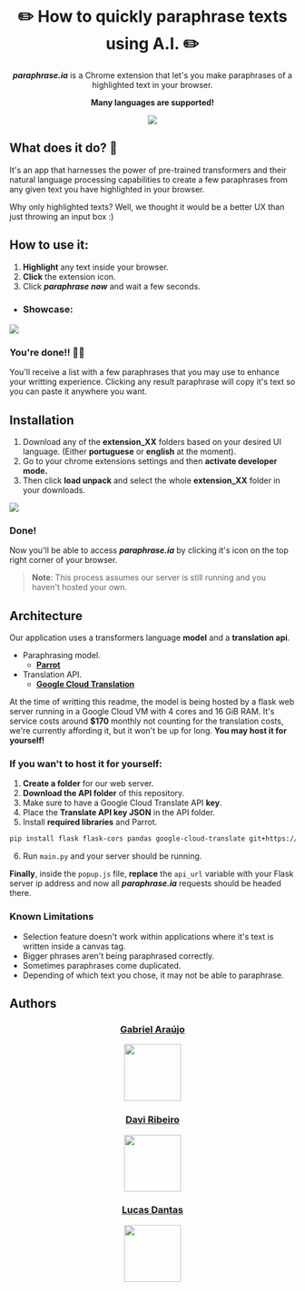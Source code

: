 <h1 align=center>✏️ How to quickly paraphrase texts using A.I. ✏️</h1>

<p align=center><strong><em>paraphrase.ia</em></strong> is a Chrome extension that let's you make paraphrases of a highlighted text in your browser.</p>
<p align=center><strong>Many languages are supported!</strong></p>

<p align=center>
    <img style="margin-inline: auto" src="https://raw.githubusercontent.com/gabriellst/paraphrase.ia/master/readme_assets/main_page.png" style="height: 500px;">
</p>

## What does it do? 📝

It's an app that harnesses the power of pre-trained transformers and their natural language processing capabilities to create a few paraphrases from any given text you have highlighted in your browser.

Why only highlighted texts? Well, we thought it would be a better UX than just throwing an input box :)

## How to use it:
1. **Highlight** any text inside your browser.
2. **Click** the extension icon.
3. Click ***paraphrase now*** and wait a few seconds.

* ### Showcase:

![](https://raw.githubusercontent.com/gabriellst/paraphrase.ia/master/readme_assets/how_to_border.gif)

### You're done!! 🎉🎉
You'll receive a list with a few paraphrases that you may use to enhance your writting experience.
Clicking any result paraphrase will copy it's text so you can paste it anywhere you want.

## Installation

1. Download any of the **extension_XX** folders based on your desired UI language. (Either **portuguese** or **english** at the moment).
2. Go to your chrome extensions settings and then **activate developer mode.**
3. Then click **load unpack** and select the whole **extension_XX** folder in your downloads.

![](https://github.com/gabriellst/paraphrase.ia/blob/master/readme_assets/installation_guide.gif?raw=true)

### **Done!** 

Now you'll be able to access ***paraphrase.ia*** by clicking it's icon on the top right corner of your browser.

> **Note**: This process assumes our server is still running and you haven't hosted your own.

## Architecture

Our application uses a transformers language **model** and a **translation api**.
- Paraphrasing model.
  - [<ins>**Parrot**</ins>](https://huggingface.co/prithivida/parrot_paraphraser_on_T5) 
- Translation API.
  - [<ins>**Google Cloud Translation**</ins>](https://cloud.google.com/translate) 
 
At the time of writting this readme, the model is being hosted by a flask web server running in a Google Cloud VM with 4 cores and 16 GiB RAM. It's service costs around **$170** monthly not counting for the translation costs, we're currently affording it, but it won't be up for long. **You may host it for yourself!**

### If you wan't to host it for yourself:

1. **Create a folder** for our web server.
2. **Download the API folder** of this repository.
3. Make sure to have a Google Cloud Translate API **key**.
4. Place the **Translate API key JSON** in the API folder.
5. Install **required libraries** and Parrot.
```html
pip install flask flask-cors pandas google-cloud-translate git+https://github.com/PrithivirajDamodaran/Parrot_Paraphraser.git
```
6. Run ```main.py``` and your server should be running.

**Finally**, inside the ```popup.js``` file, **replace** the ```api_url``` variable with your Flask server ip address and now all ***paraphrase.ia*** requests should be headed there.

### Known Limitations
- Selection feature doesn't work within applications where it's text is written inside a canvas tag.
- Bigger phrases aren't being paraphrased correctly.
- Sometimes paraphrases come duplicated.
- Depending of which text you chose, it may not be able to paraphrase.

## Authors
<div>
    <div align=center>
        <a href="https://github.com/gabriellst"><h3>Gabriel Araújo</h3></a>
        <img src="https://avatars.githubusercontent.com/u/80013362?v=4" height="100px">
    </div>
    <div align=center>
        <a href="https://github.com/davirpp"><h3>Davi Ribeiro</h3></a>
        <img src="https://avatars.githubusercontent.com/u/62841854?v=4" height="100px">
    </div>
    <div align=center>
        <a href="https://github.com/tazc0de"><h3>Lucas Dantas</h3></a>
        <img src="https://avatars.githubusercontent.com/u/53546156?v=4" height="100px">
    </div>
</div>
